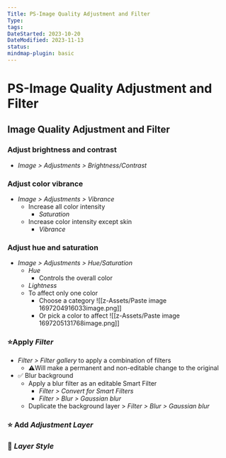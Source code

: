 ```yaml
---
Title: PS-Image Quality Adjustment and Filter
Type: 
tags: 
DateStarted: 2023-10-20
DateModified: 2023-11-13
status: 
mindmap-plugin: basic
---
```


# PS-Image Quality Adjustment and Filter

## Image Quality Adjustment and Filter

### Adjust brightness and contrast
- *Image > Adjustments > Brightness/Contrast*

### Adjust color vibrance
- *Image > Adjustments > Vibrance*
    - Increase all color intensity
        - *Saturation*
    - Increase color intensity except skin
        - *Vibrance*

### Adjust hue and saturation
- *Image > Adjustments > Hue/Saturation*
    - *Hue*
        - Controls the overall color
    - *Lightness*
    - To affect only one color
        - Choose a category ![[z-Assets/Paste image 1697204916033image.png]]
        - Or pick a color to affect ![[z-Assets/Paste image 1697205131768image.png]]

### ⭐Apply *Filter*
- *Filter > Filter gallery* to apply a combination of filters
    - ⚠️Will make a permanent and non-editable change to the original
- ✅ Blur background
    - Apply a blur filter as an editable Smart Filter
        - *Filter > Convert for Smart Filters*
        - *Filter > Blur > Gaussian blur*
    - Duplicate the background layer > *Filter > Blur > Gaussian blur*

### ⭐ Add *Adjustment Layer*

### 📌 *Layer Style*